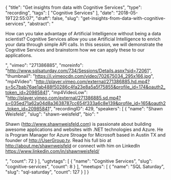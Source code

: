 {
  "title": "Get insights from data with Cognitive Services",
  "type": "recording",
  "tags": [
    "Cognitive Services"
  ],
  "date": "2018-05-19T22:55:07",
  "draft": false,
  "slug": "get-insights-from-data-with-cognitive-services",
  "abstract": "<p>How can you take advantage of Artificial Intelligence without being a data scientist? Cognitive Services allow you use Artificial Intelligence to enrich your data through simple API calls. In this session, we will demonstrate the Cognitive Services and brainstorm how we can apply these to our applications.</p>",
  "vimeo": "271386885",
  "moreinfo": "http://www.sqlsaturday.com/734/Sessions/Details.aspx?sid=72061",
  "thumbnail": "https://i.vimeocdn.com/video/702675034_295x166.jpg",
  "mp4Video": "http://player.vimeo.com/external/271386885.hd.mp4?s=5c7bab76ae1ab488f50286c4fa23e8a5a5f75855&profile_id=174&oauth2_token_id=20985841",
  "mp4VideoLow": "http://player.vimeo.com/external/271386885.sd.mp4?s=035ed71a62a04d8a3638787cc654f333a6c8e139&profile_id=165&oauth2_token_id=20985841",
  "recordingID": 429,
  "speakers": [
    {
      "name": "Shawn Weisfeld",
      "slug": "shawn-weisfeld",
      "bio": "<p>Shawn (http://www.shawnweisfeld.com) is passionate about building awesome applications and websites with .NET technologies and Azure. He is Program Manager for Azure Stroage for Microsoft based in Austin TX and founder of http://UserGroup.tv. Read his full bio at http://about.me/shawnweisfeld or connect with him on LinkedIn https://www.linkedin.com/in/shawnweisfeld/</p>",
      "count": 72
    }
  ],
  "ugtvtags": [
    {
      "name": "Cognitive Services",
      "slug": "cognitive-services",
      "count": 8
    }
  ],
  "meetups": [
    {
      "name": "SQL Saturday",
      "slug": "sql-saturday",
      "count": 127
    }
  ]
}